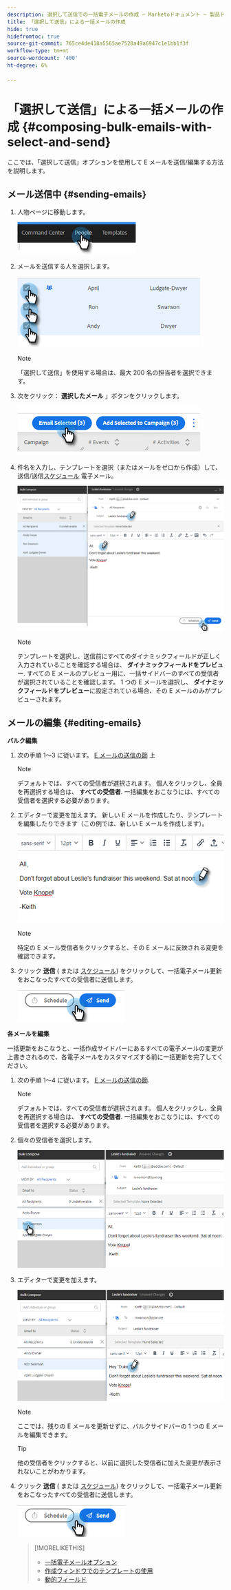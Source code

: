 ```yaml
---
description: 選択して送信での一括電子メールの作成 — Marketoドキュメント — 製品ドキュメント
title: 「選択して送信」による一括メールの作成
hide: true
hidefromtoc: true
source-git-commit: 765ce4de418a5565ae7528a49a6947c1e1bb1f3f
workflow-type: tm+mt
source-wordcount: '400'
ht-degree: 6%

---
```


# 「選択して送信」による一括メールの作成 {#composing-bulk-emails-with-select-and-send}

ここでは、「選択して送信」オプションを使用して E メールを送信/編集する方法を説明します。

## メール送信中 {#sending-emails}

1. 人物ページに移動します。

   ![](assets/composing-bulk-emails-with-select-and-send-1.png)

1. メールを送信する人を選択します。

   ![](assets/composing-bulk-emails-with-select-and-send-2.png)

   >[!NOTE]
   >
   >「選択して送信」を使用する場合は、最大 200 名の担当者を選択できます。

1. 次をクリック： **選択したメール** 」ボタンをクリックします。

   ![](assets/composing-bulk-emails-with-select-and-send-3.png)

1. 件名を入力し、テンプレートを選択（またはメールをゼロから作成）して、送信/送信[スケジュール](/help/marketo/product-docs/marketo-sales-connect/email/using-the-compose-window/scheduling-an-email.md) 電子メール。

   ![](assets/composing-bulk-emails-with-select-and-send-4.png)

   >[!NOTE]
   >
   >テンプレートを選択し、送信前にすべてのダイナミックフィールドが正しく入力されていることを確認する場合は、 **ダイナミックフィールドをプレビュー**. すべての E メールのプレビュー用に、一括サイドバーのすべての受信者が選択されていることを確認します。 1 つの E メールを選択し、 **ダイナミックフィールドをプレビュー**&#x200B;に設定されている場合、その E メールのみがプレビューされます。

## メールの編集 {#editing-emails}

**バルク編集**

1. 次の手順 1～3 に従います。 [E メールの送信の節](#sending-emails) 上

   >[!NOTE]
   >
   >デフォルトでは、すべての受信者が選択されます。 個人をクリックし、全員を再選択する場合は、 **すべての受信者**. 一括編集をおこなうには、すべての受信者を選択する必要があります。

1. エディターで変更を加えます。 新しい E メールを作成したり、テンプレートを編集したりできます（この例では、新しい E メールを作成します）。

   ![](assets/composing-bulk-emails-with-select-and-send-5.png)

   >[!NOTE]
   >
   >特定の E メール受信者をクリックすると、その E メールに反映される変更を確認できます。

1. クリック **送信** ( または [スケジュール](/help/marketo/product-docs/marketo-sales-connect/email/using-the-compose-window/scheduling-an-email.md)) をクリックして、一括電子メール更新をおこなったすべての受信者に送信します。

   ![](assets/composing-bulk-emails-with-select-and-send-6.png)

**各メールを編集**

一括更新をおこなうと、一括作成サイドバーにあるすべての電子メールの変更が上書きされるので、各電子メールをカスタマイズする前に一括更新を完了してください。

1. 次の手順 1～4 に従います。 [E メールの送信の節](#sending-emails).

   >[!NOTE]
   >
   >デフォルトでは、すべての受信者が選択されます。 個人をクリックし、全員を再選択する場合は、 **すべての受信者**. 一括編集をおこなうには、すべての受信者を選択する必要があります。

1. 個々の受信者を選択します。

   ![](assets/composing-bulk-emails-with-select-and-send-7.png)

1. エディターで変更を加えます。

   ![](assets/composing-bulk-emails-with-select-and-send-8.png)

   >[!NOTE]
   >
   >ここでは、残りの E メールを更新せずに、バルクサイドバーの 1 つの E メールを編集できます。

   >[!TIP]
   >
   >他の受信者をクリックすると、以前に選択した受信者に加えた変更が表示されないことがわかります。

1. クリック **送信** ( または [スケジュール](/help/marketo/product-docs/marketo-sales-connect/email/using-the-compose-window/scheduling-an-email.md)) をクリックして、一括電子メール更新をおこなったすべての受信者に送信します。

   ![](assets/composing-bulk-emails-with-select-and-send-9.png)

   >[!MORELIKETHIS]
   >
   >* [一括電子メールオプション](/help/marketo/product-docs/marketo-sales-insight/actions/email/using-the-compose-window/bulk-emailing-options.md)
   >* [作成ウィンドウでのテンプレートの使用](/help/marketo/product-docs/marketo-sales-connect/email/using-the-compose-window/using-a-template-in-the-compose-window.md)
   >* [動的フィールド](/help/marketo/product-docs/marketo-sales-connect/templates/dynamic-fields/how-to-insert-dynamic-fields.md)

